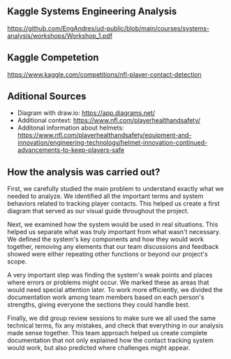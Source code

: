 ## Kaggle Systems Engineering Analysis

https://github.com/EngAndres/ud-public/blob/main/courses/systems-analysis/workshops/Workshop_1.pdf

## Kaggle Competetion 

https://www.kaggle.com/competitions/nfl-player-contact-detection

## Aditional Sources

- Diagram with draw.io: https://app.diagrams.net/
- Additional context: https://www.nfl.com/playerhealthandsafety/
- Additonal information about helmets: https://www.nfl.com/playerhealthandsafety/equipment-and-innovation/engineering-technology/helmet-innovation-continued-advancements-to-keep-players-safe

## How the analysis was carried out?

First, we carefully studied the main problem to understand exactly what we needed to analyze. We identified all the important terms and system behaviors related to tracking player contacts. This helped us create a first diagram that served as our visual guide throughout the project.

Next, we examined how the system would be used in real situations. This helped us separate what was truly important from what wasn't necessary. We defined the system's key components and how they would work together, removing any elements that our team discussions and feedback showed were either repeating other functions or beyond our project's scope.

A very important step was finding the system's weak points and places where errors or problems might occur. We marked these as areas that would need special attention later. To work more efficiently, we divided the documentation work among team members based on each person's strengths, giving everyone the sections they could handle best.

Finally, we did group review sessions to make sure we all used the same technical terms, fix any mistakes, and check that everything in our analysis made sense together. This team approach helped us create complete documentation that not only explained how the contact tracking system would work, but also predicted where challenges might appear.
